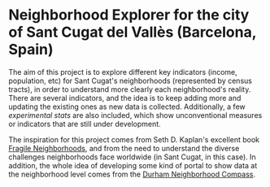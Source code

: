 # Neighborhood Explorer for the city of Sant Cugat del Vallès (Barcelona, Spain)

The aim of this project is to explore different key indicators (income, population, etc) for Sant Cugat's neighborhoods (represented by census tracts), in order to understand more clearly each neighborhood's reality. There are several indicators, and the idea is to keep adding more and updating the existing ones as new data is collected. Additionally, a few _experimental stats_ are also included, which show unconventional measures or indicators that are still under development.

The inspiration for this project comes from Seth D. Kaplan's excellent book [Fragile Neighborhoods](https://sethkaplan.org/fragile-neighborhoods/), and from the need to understand the diverse challenges neighborhoods face worldwide (in Sant Cugat, in this case). In addition, the whole idea of developing some kind of portal to show data at the neighborhood level comes from the [Durham Neighborhood Compass](https://compass.durhamnc.gov/en/).
